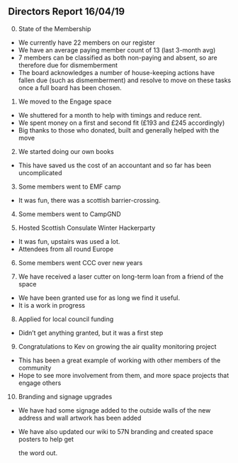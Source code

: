 Directors Report 16/04/19
----------------

 0) State of the Membership
 - We currently have 22 members on our register
 - We have an average paying member count of 13 (last 3-month avg)
 - 7 members can be classified as both non-paying and absent, so are 
   therefore due for dismemberment 
 - The board acknowledges a number of house-keeping actions have fallen due 
   (such as dismemberment) and resolve to move on these tasks once a full board 
   has been chosen.

1) We moved to the Engage space
 - We shuttered for a month to help with timings and reduce rent.
 - We spent money on a first and second fit (£193 and £245 accordingly)
 - Big thanks to those who donated, built and generally helped with the move

2) We started doing our own books
 - This have saved us the cost of an accountant and so far has been uncomplicated

3) Some members went to EMF camp
 - It was fun, there was a scottish barrier-crossing. 

4) Some members went to CampGND

5) Hosted Scottish Consulate Winter Hackerparty 
 - It was fun, upstairs was used a lot.
 - Attendees from all round Europe

6) Some members went CCC over new years 

7) We have received a laser cutter on long-term loan from a friend of the space 
 - We have been granted use for as long we find it useful. 
 - It is a work in progress

8) Applied for local council funding
 - Didn’t get anything granted, but it was a first step

9) Congratulations to Kev on growing the air quality monitoring project
 - This has been a great example of working with other members of the community
 - Hope to see more involvement from them, and more space projects that engage others
 
10) Branding and signage upgrades
 - We have had some signage added to the outside walls of the new address and wall 
   artwork has been added
 - We have also updated our wiki to 57N branding and created space posters to help get

    the word out.
